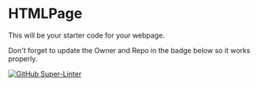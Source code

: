 # HTMLPage

This will be your starter code for your webpage.

Don't forget to update the Owner and Repo in the badge below so it works properly.

[![GitHub Super-Linter](https://github.com/SHH-ICS/html-page-NickT907/workflows/Lint%20Code%20Base/badge.svg)](https://github.com/marketplace/actions/super-linter)
